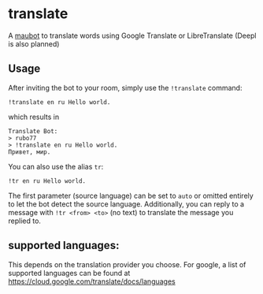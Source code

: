 # translate
A [maubot](https://github.com/maubot/maubot) to translate words using Google Translate
or LibreTranslate (Deepl is also planned)

## Usage

After inviting the bot to your room, simply use the `!translate` command:

    !translate en ru Hello world.
    
which results in

    Translate Bot:
    > rubo77
    > !translate en ru Hello world.
    Привет, мир.

You can also use the alias `tr`:

    !tr en ru Hello world.

The first parameter (source language) can be set to `auto` or omitted entirely
to let the bot detect the source language. Additionally, you can reply
to a message with `!tr <from> <to>` (no text) to translate the message you
replied to.

## supported languages:

This depends on the translation provider you choose. For google, a list of
supported languages can be found at https://cloud.google.com/translate/docs/languages
